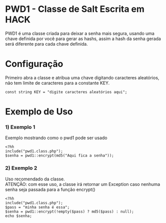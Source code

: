 # PWD1 - Classe de Salt Escrita em HACK
PWD1 é uma classe criada para deixar a senha mais segura, usando uma chave definida por você para gerar as hashs, assim a hash da senha gerada será diferente para cada chave definida.
# Configuração
Primeiro abra a classe e atribua uma chave digitando caracteres aleatórios, não tem limite de caracteres
para a constante KEY.
```hack
const string KEY = "digite caracteres aleatórios aqui";
```

# Exemplo de Uso

### 1) Exemplo 1

Exemplo mostrando como o pwd1 pode ser usado
```hack
<?hh
include("pwd1.class.php");
$senha = pwd1::encrypt(md5("Aqui fica a senha"));
```

### 2) Exemplo 2

Uso recomendado da classe. 
<br>ATENÇÂO: com esse uso, a classe irá retornar um Exception caso nenhuma senha seja passada para a função encrypt()
```hack
<?hh
include("pwd1.class.php");
$pass = "minha senha é essa";
$senha = pwd1::encrypt(!empty($pass) ? md5($pass) : null);
echo $senha;
```
